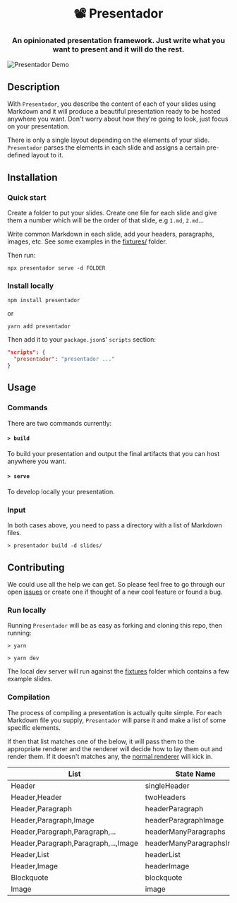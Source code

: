 <h1 align="center" style="border-bottom: none;">📽 Presentador</h1>
<h3 align="center">An opinionated presentation framework. Just write what you want to present and it will do the rest.</h3>

![Presentador Demo](./assets/demo.gif)

## Description

With `Presentador`, you describe the content of each of your slides using Markdown and it will produce a beautiful presentation ready to be hosted anywhere you want. Don't worry about how they're going to look, just focus on your presentation.

There is only a single layout depending on the elements of your slide. `Presentador` parses the elements in each slide and assigns a certain pre-defined layout to it.

## Installation

### Quick start

Create a folder to put your slides. Create one file for each slide and give them a number which will be the order of that slide, e.g `1.md`, `2.md`...

Write common Markdown in each slide, add your headers, paragraphs, images, etc. See some examples in the [fixtures/](./fixtures) folder.

Then run:

`npx presentador serve -d FOLDER`

### Install locally

`npm install presentador`

or

`yarn add presentador`

Then add it to your `package.json`s' `scripts` section:

```JSON
"scripts": {
  "presentador": "presentador ..."
}
```

## Usage

### Commands

There are two commands currently:

#### `> build`

To build your presentation and output the final artifacts that you can host anywhere you want.

#### `> serve`

To develop locally your presentation.

### Input

In both cases above, you need to pass a directory with a list of Markdown files.

`> presentador build -d slides/`

## Contributing

We could use all the help we can get. So please feel free to go through our open [issues]('https://github.com/kbariotis/presentador/issues') or create one if thought of a new cool feature or found a bug.

### Run locally

Running `Presentador` will be as easy as forking and cloning this repo, then running:

`> yarn`

`> yarn dev`

The local dev server will run against the [fixtures](./fixtures) folder which contains a few example slides.

### Compilation

The process of compiling a presentation is actually quite simple. For each Markdown file you supply, `Presentador` will parse it and make a list of some specific elements.

If then that list matches one of the below, it will pass them to the appropriate renderer and the renderer will decide how to lay them out and render them. If it doesn't matches any, the [normal renderer](./src/renderers/normal.js) will kick in.

| List                                 | State Name                | Renderer                                                                  |
| ------------------------------------ | ------------------------- | ------------------------------------------------------------------------- |
| Header                               | singleHeader              | [singleHeader](./src/renderers/singleHeader.js)                           |
| Header,Header                        | twoHeaders                | [twoHeaders](./src/renderers/twoHeaders.js)                               |
| Header,Paragraph                     | headerParagraph           | [headerParagraph](./src/renderers/headerParagraph.js)                     |
| Header,Paragraph,Image               | headerParagraphImage      | [headerParagraphImage](./src/renderers/headerParagraphImage.js)           |
| Header,Paragraph,Paragraph,...       | headerManyParagraphs      | [headerManyParagraphs](./src/renderers/headerManyParagraphs.js)           |
| Header,Paragraph,Paragraph,...,Image | headerManyParagraphsImage | [headerManyParagraphsImage](./src/renderers/headerManyParagraphsImage.js) |
| Header,List                          | headerList                | [headerList](./src/renderers/headerList.js)                               |
| Header,Image                         | headerImage               | [headerImage](./src/renderers/headerImage.js)                             |
| Blockquote                           | blockquote                | [blockquote](./src/renderers/blockquote.js)                               |
| Image                                | image                     | [blockquote](./src/renderers/image.js)                                    |

